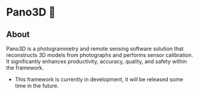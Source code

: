 # Pano3D 🔭

## About

Pano3D is a photogrammetry and remote sensing software solution that reconstructs 3D models from photographs and performs sensor calibration.
It significantly enhances productivity, accuracy, quality, and safety within the framework.

* This framework is currently in development, it will be released some time in the future.
